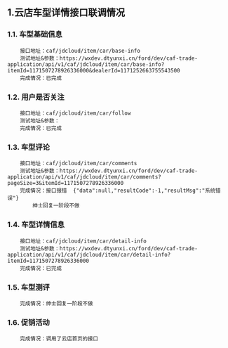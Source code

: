 ## 1.云店车型详情接口联调情况
### 1.1. 车型基础信息
```
    接口地址：caf/jdcloud/item/car/base-info
    测试地址&参数：https://wxdev.dtyunxi.cn/ford/dev/caf-trade-application/api/v1/caf/jdcloud/item/car/base-info?itemId=1171507278926336000&dealerId=1171252663755543500
    完成情况：已完成
```
### 1.2. 用户是否关注
```
    接口地址：caf/jdcloud/item/car/follow
    测试地址&参数：
    完成情况：已完成
```
### 1.3. 车型评论
```
    接口地址：caf/jdcloud/item/car/comments
    测试地址&参数：https://wxdev.dtyunxi.cn/ford/dev/caf-trade-application/api/v1/caf/jdcloud/item/car/comments?pageSize=3&itemId=1171507278926336000
    完成情况：接口报错  {"data":null,"resultCode":-1,"resultMsg":"系统错误"}
        绅士回复一阶段不做
```
### 1.4. 车型详情信息
```
    接口地址：caf/jdcloud/item/car/detail-info
    测试地址&参数：https://wxdev.dtyunxi.cn/ford/dev/caf-trade-application/api/v1/caf/jdcloud/item/car/detail-info?itemId=1171507278926336000
    完成情况：已完成
```
### 1.5. 车型测评
``` 
    完成情况：绅士回复一阶段不做
```
### 1.6. 促销活动
``` 
    完成情况：调用了云店首页的接口
```